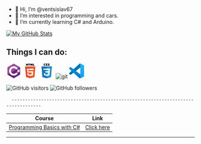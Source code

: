 - 👋 Hi, I’m @ventsislav67
- 👀 I’m interested in programming and cars.
- 🌱 I’m currently learning C# and Arduino.


<a href="https://github.com/ventsislav67">
  <img height="350em" alt="My GitHub Stats" src="https://github-readme-stats-sigma-five.vercel.app/api?username=ventsislav67&show_icons=true&bg_color=00000000&hide_border=true&text_color=3498db&count_private=true&include_all_commits=true" />
</a>


## Things I can do:

<p align="left">
<img src="https://raw.githubusercontent.com/devicons/devicon/master/icons/csharp/csharp-original.svg" alt="csharp" width="40" height="40"/> 
<img src="https://raw.githubusercontent.com/devicons/devicon/master/icons/html5/html5-original-wordmark.svg" alt="html5" width="40" height="40"/> 
<img src="https://raw.githubusercontent.com/devicons/devicon/master/icons/css3/css3-original-wordmark.svg" alt="css3" width="40" height="40"/> 
<img src="https://www.vectorlogo.zone/logos/git-scm/git-scm-icon.svg" alt="git" width="40" height="40"/>
<img src="https://raw.githubusercontent.com/github/explore/80688e429a7d4ef2fca1e82350fe8e3517d3494d/topics/visual-studio-code/visual-studio-code.png" alt="VS Code" height="40" height="40">


 ![GitHub visitors](https://visitor-badge.laobi.icu/badge?page_id=ventsislav67.ventsislav67) 
      ![GitHub followers](https://img.shields.io/github/followers/ventsislav67)

      ---------------------------------------------------------------------------------
  
| **Course**                                                            | **Link**                                                   |
| --------------------------------------------------------------------- | ---------------------------------------------------------- |
| <a href="https://softuni.bg/trainings/4414/programming-basics-with-csharp-february-2024" > Programming Basics with C# </a>    | <a href="https://softuni.bg/certificates/details/208375/f2d3f461"> Click here</a> |

  
  ---------------------------------------------------------------------------------

<!---
ventsislav67/ventsislav67 is a ✨ special ✨ repository because its `README.md` (this file) appears on your GitHub profile.
You can click the Preview link to take a look at your changes.
--->
